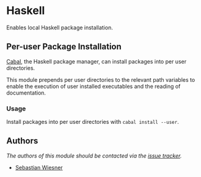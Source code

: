 Haskell
=======

Enables local Haskell package installation.

Per-user Package Installation
-----------------------------

[Cabal][1], the Haskell package manager, can install packages into per user
directories.

This module prepends per user directories to the relevant path variables to
enable the execution of user installed executables and the reading of
documentation.

### Usage

Install packages into per user directories with `cabal install --user`.

Authors
-------

*The authors of this module should be contacted via the [issue tracker][2].*

  - [Sebastian Wiesner](https://github.com/lunaryorn)

[1]: http://www.haskell.org/cabal/
[2]: https://github.com/dotzsh/dotzsh/issues

